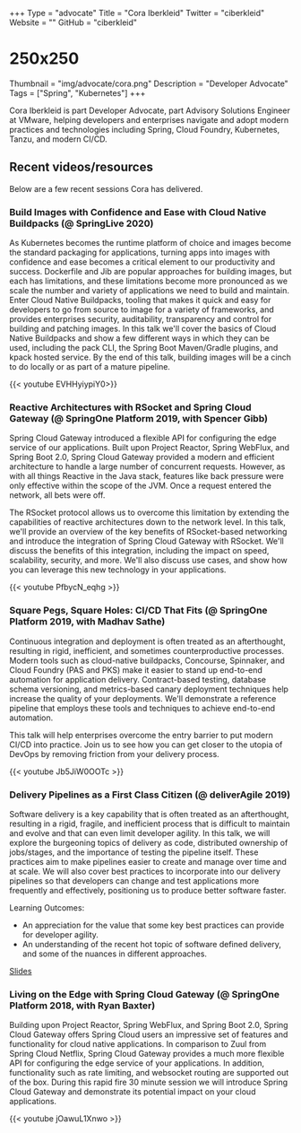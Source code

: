 +++
Type = "advocate"
Title = "Cora Iberkleid"
Twitter = "ciberkleid"
Website = ""
GitHub = "ciberkleid"
# 250x250
Thumbnail = "img/advocate/cora.png"
Description = "Developer Advocate"
Tags = ["Spring", "Kubernetes"]
+++

Cora Iberkleid is part Developer Advocate, part Advisory Solutions Engineer at VMware, helping developers and enterprises navigate and adopt modern practices and technologies including Spring, Cloud Foundry, Kubernetes, Tanzu, and modern CI/CD.

<!--more-->

## Recent videos/resources

Below are a few recent sessions Cora has delivered.

### Build Images with Confidence and Ease with Cloud Native Buildpacks (@ SpringLive 2020)

As Kubernetes becomes the runtime platform of choice and images become the standard packaging for applications, turning apps into images with confidence and ease becomes a critical element to our productivity and success. Dockerfile and Jib are popular approaches for building images, but each has limitations, and these limitations become more pronounced as we scale the number and variety of applications we need to build and maintain. Enter Cloud Native Buildpacks, tooling that makes it quick and easy for developers to go from source to image for a variety of frameworks, and provides enterprises security, auditability, transparency and control for building and patching images. In this talk we'll cover the basics of Cloud Native Buildpacks and show a few different ways in which they can be used, including the pack CLI, the Spring Boot Maven/Gradle plugins, and kpack hosted service. By the end of this talk, building images will be a cinch to do locally or as part of a mature pipeline.

{{< youtube EVHHyiypiY0>}}

### Reactive Architectures with RSocket and Spring Cloud Gateway (@ SpringOne Platform 2019, with Spencer Gibb)

Spring Cloud Gateway introduced a flexible API for configuring the edge service of our applications. Built upon Project Reactor, Spring WebFlux, and Spring Boot 2.0, Spring Cloud Gateway provided a modern and efficient architecture to handle a large number of concurrent requests. However, as with all things Reactive in the Java stack, features like back pressure were only effective within the scope of the JVM. Once a request entered the network, all bets were off. 

The RSocket protocol allows us to overcome this limitation by extending the capabilities of reactive architectures down to the network level. In this talk, we'll provide an overview of the key benefits of RSocket-based networking and introduce the integration of Spring Cloud Gateway with RSocket. We'll discuss the benefits of this integration, including the impact on speed, scalability, security, and more. We'll also discuss use cases, and show how you can leverage this new technology in your applications.

{{< youtube PfbycN_eqhg >}}

### Square Pegs, Square Holes: CI/CD That Fits (@ SpringOne Platform 2019, with Madhav Sathe)

Continuous integration and deployment is often treated as an afterthought, resulting in rigid, inefficient, and sometimes counterproductive processes. Modern tools such as cloud-native buildpacks, Concourse, Spinnaker, and Cloud Foundry (PAS and PKS) make it easier to stand up end-to-end automation for application delivery. Contract-based testing, database schema versioning, and metrics-based canary deployment techniques help increase the quality of your deployments. We'll demonstrate a reference pipeline that employs these tools and techniques to achieve end-to-end automation.

This talk will help enterprises overcome the entry barrier to put modern CI/CD into practice. Join us to see how you can get closer to the utopia of DevOps by removing friction from your delivery process.

{{< youtube Jb5JiW0OOTc >}}

### Delivery Pipelines as a First Class Citizen (@ deliverAgile 2019)

Software delivery is a key capability that is often treated as an afterthought, resulting in a rigid, fragile, and inefficient process that is difficult to maintain and evolve and that can even limit developer agility. In this talk, we will explore the burgeoning topics of delivery as code, distributed ownership of jobs/stages, and the importance of testing the pipeline itself. These practices aim to make pipelines easier to create and manage over time and at scale. We will also cover best practices to incorporate into our delivery pipelines so that developers can change and test applications more frequently and effectively, positioning us to produce better software faster.

Learning Outcomes:
- An appreciation for the value that some key best practices can provide for developer agility.
- An understanding of the recent hot topic of software defined delivery, and some of the nuances in different approaches.

[Slides](https://submissions-production.s3.amazonaws.com/attachments/attachments/000/005/779/original/Delivery%20Pipelines%20as%20a%20First%20Class%20Citizen.pdf?X-Amz-Algorithm=AWS4-HMAC-SHA256&X-Amz-Credential=AKIAIKK35CR3V3P7N25A%2F20200430%2Fus-east-1%2Fs3%2Faws4_request&X-Amz-Date=20200430T192447Z&X-Amz-Expires=600&X-Amz-SignedHeaders=host&X-Amz-Signature=e4bdd10fe490b79266ced2e87a71c0944a0a9f2481e6e0d3bbdcf117d3df3860)



### Living on the Edge with Spring Cloud Gateway (@ SpringOne Platform 2018, with Ryan Baxter)

Building upon Project Reactor, Spring WebFlux, and Spring Boot 2.0, Spring Cloud Gateway offers Spring Cloud users an impressive set of features and functionality for cloud native applications. In comparison to Zuul from Spring Cloud Netflix, Spring Cloud Gateway provides a much more flexible API for configuring the edge service of your applications. In addition, functionality such as rate limiting, and websocket routing are supported out of the box. During this rapid fire 30 minute session we will introduce Spring Cloud Gateway and demonstrate its potential impact on your cloud applications.

{{< youtube jOawuL1Xnwo >}}
